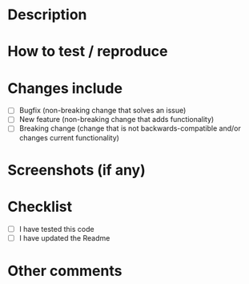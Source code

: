 # Description

# How to test / reproduce

# Changes include
- [ ] Bugfix (non-breaking change that solves an issue)
- [ ] New feature (non-breaking change that adds functionality)
- [ ] Breaking change (change that is not backwards-compatible and/or changes current functionality)

# Screenshots (if any)

# Checklist
- [ ] I have tested this code
- [ ] I have updated the Readme

# Other comments